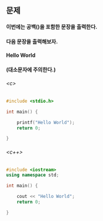 
## 문제
#### 이번에는 공백()을 포함한 문장을 출력한다.
#### 다음 문장을 출력해보자.

#### Hello World
#### (대소문자에 주의한다.)

###### \<c\>
```c
#include <stdio.h>

int main() {

	printf("Hello World");
	return 0;

}

```

###### \<c++\>
```c++
#include <iostream>
using namespace std;

int main() {

	cout << "Hello World";
	return 0;

}

```
